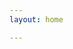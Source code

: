 ```yaml
---
layout: home

---
```


<Home />

<Suspense>
  <Banner />
</Suspense>

<Features />

<XyzTransition appear-visible xyz="fade down ease-out-back">
    <Acknowledgement />
</XyzTransition>

<XyzTransition appear-visible xyz="fade down ease-out-back">
    <Team />
</XyzTransition>
